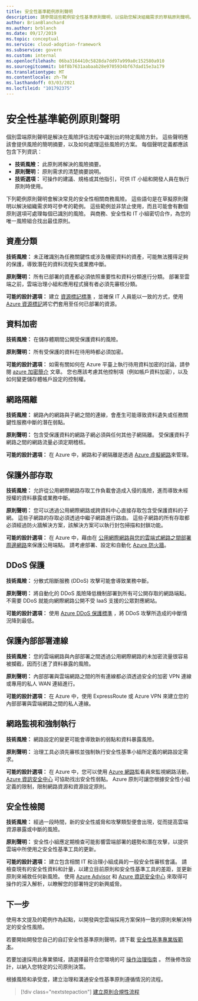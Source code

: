 ```yaml
---
title: 安全性基準範例原則聲明
description: 請參閱這些範例安全性基準原則聲明，以協助您解決組織需求的草稿原則聲明。
author: BrianBlanchard
ms.author: brblanch
ms.date: 09/17/2019
ms.topic: conceptual
ms.service: cloud-adoption-framework
ms.subservice: govern
ms.custom: internal
ms.openlocfilehash: 06ba3164410c5828da7dd97a999a0c152580a910
ms.sourcegitcommit: b8f8b7631aabaab28e9705934bf67dad15e3a179
ms.translationtype: MT
ms.contentlocale: zh-TW
ms.lasthandoff: 03/03/2021
ms.locfileid: "101792375"
---
```

# <a name="security-baseline-sample-policy-statements"></a>安全性基準範例原則聲明

個別雲端原則聲明是解決在風險評估流程中識別出的特定風險方針。 這些聲明應該會提供風險的簡明摘要，以及如何處理這些風險的方案。 每個聲明定義都應該包含下列資訊：

- **技術風險：** 此原則將解決的風險摘要。
- **原則聲明：** 原則需求的清楚摘要說明。
- **技術選項：** 可操作的建議、規格或其他指引，可供 IT 小組和開發人員在執行原則時使用。

下列範例原則聲明會解決常見的安全性相關商務風險。 這些語句是在草擬原則聲明以解決組織需求時可參考的範例。 這些範例並非禁止使用，而且可能會有數個原則選項可處理每個已識別的風險。 與商務、安全性和 IT 小組密切合作，為您的唯一風險組合找出最佳原則。

## <a name="asset-classification"></a>資產分類

**技術風險：** 未正確識別為任務關鍵性或涉及機密資料的資產，可能無法獲得足夠的保護，導致潛在的資料流程失或業務中斷。

**原則聲明：** 所有已部署的資產都必須依照重要性和資料分類進行分類。 部署至雲端之前，雲端治理小組和應用程式擁有者必須先審核分類。

**可能的設計選項：** 建立 [資源標記標準](../../decision-guides/resource-tagging/index.md) ，並確保 IT 人員能以一致的方式，使用 [Azure 資源標記](/azure/azure-resource-manager/management/tag-resources)將它們套用至任何已部署的資源。

## <a name="data-encryption"></a>資料加密

**技術風險：** 在儲存體期間公開受保護資料的風險。

**原則聲明：** 所有受保護的資料在待用時都必須加密。

**可能的設計選項：** 如需有關如何在 Azure 平臺上執行待用資料加密的討論，請參閱 [azure 加密簡介](/azure/security/fundamentals/encryption-overview) 文章。 您也應該考慮其他控制項（例如帳戶資料加密），以及如何變更儲存體帳戶設定的控制權。

## <a name="network-isolation"></a>網路隔離

**技術風險：** 網路內的網路與子網之間的連線，會產生可能導致資料遺失或任務關鍵性服務中斷的潛在弱點。

**原則聲明：** 包含受保護資料的網路子網必須與任何其他子網隔離。 受保護資料子網路之間的網路流量必須定期稽核。

**可能的設計選項：** 在 Azure 中，網路和子網隔離是透過 [Azure 虛擬網路](/azure/virtual-network/virtual-networks-overview)來管理。

## <a name="secure-external-access"></a>保護外部存取

**技術風險：** 允許從公用網際網路存取工作負載會造成入侵的風險，進而導致未經授權的資料暴露或業務中斷。

**原則聲明：** 您可以透過公用網際網路或跨資料中心直接存取包含受保護資料的子網。 這些子網路的存取必須透過中繼子網路進行路由。 這些子網路的所有存取都必須經過防火牆解決方案，該解決方案可以執行封包掃描和封鎖功能。

**可能的設計選項：** 在 Azure 中，藉由在 [公用網際網路與您的雲端式網路之間部署周邊網路](/azure/architecture/reference-architectures/dmz/secure-vnet-dmz?toc=/azure/cloud-adoption-framework/toc.json&bc=/azure/cloud-adoption-framework/_bread/toc.json)來保護公用端點。 請考慮部署、設定和自動化 [Azure 防火牆](/azure/firewall/overview)。

## <a name="ddos-protection"></a>DDoS 保護

**技術風險：** 分散式阻斷服務 (DDoS) 攻擊可能會導致業務中斷。

**原則聲明：** 將自動化的 DDoS 風險降低機制部署到所有可公開存取的網路端點。 不需要 DDoS 就能向網際網路公開不受 IaaS 支援的公眾對應網站。

**可能的設計選項：** 使用 [Azure DDoS 保護標準](/azure/ddos-protection/ddos-protection-overview) ，將 DDoS 攻擊所造成的中斷情況降到最低。

## <a name="secure-on-premises-connectivity"></a>保護內部部署連線

**技術風險：** 您的雲端網路與內部部署之間透過公用網際網路的未加密流量很容易被攔截，因而引進了資料暴露的風險。

**原則聲明：** 內部部署與雲端網路之間的所有連線都必須透過安全的加密 VPN 連線或專用的私人 WAN 連結進行。

**可能的設計選項：** 在 Azure 中，使用 ExpressRoute 或 Azure VPN 來建立您的內部部署與雲端網路之間的私人連線。

## <a name="network-monitoring-and-enforcement"></a>網路監視和強制執行

**技術風險：** 網路設定的變更可能會導致新的弱點和資料暴露風險。

**原則聲明：** 治理工具必須先審核並強制執行安全性基準小組所定義的網路設定需求。

**可能的設計選項：** 在 Azure 中，您可以使用 [Azure 網路](/azure/network-watcher/network-watcher-monitoring-overview)監看員來監視網路活動， [Azure 資訊安全中心](/azure/security-center/security-center-network-recommendations) 可協助找出安全性弱點。 Azure 原則可讓您根據安全性小組定義的限制，限制網路資源和資源設定原則。

## <a name="security-review"></a>安全性檢閱

**技術風險：** 經過一段時間，新的安全性威脅和攻擊類型便會出現，從而提高雲端資源暴露或中斷的風險。

**原則聲明：** 安全性小組應定期檢查可能影響雲端部署的趨勢和潛在攻擊，以提供雲端中所使用之安全性基準工具的更新。

**可能的設計選項：** 建立包含相關 IT 和治理小組成員的一般安全性審核會議。 請檢查現有的安全性資料和計量，以建立目前原則和安全性基準工具的差距，並更新原則來補救任何新風險。 使用 [Azure Advisor](/azure/advisor/advisor-overview) 和 [Azure 資訊安全中心](/azure/security-center/security-center-introduction) 來取得可操作的深入解析，以瞭解您的部署特定的新興威脅。

## <a name="next-steps"></a>下一步

使用本文提及的範例作為起點，以開發與您雲端採用方案保持一致的原則來解決特定的安全性風險。

若要開始開發您自己的自訂安全性基準原則聲明，請下載 [安全性基準專業版範本](./template.md)。

若要加速採用此專業領域，請選擇最符合您環境的可 [操作治理指南](../guides/index.md) 。 然後修改設計，以納入您特定的公司原則決策。

根據風險和承受度，建立治理和溝通安全性基準原則遵循情況的流程。

> [!div class="nextstepaction"]
> [建立原則合規性流程](./compliance-processes.md)
